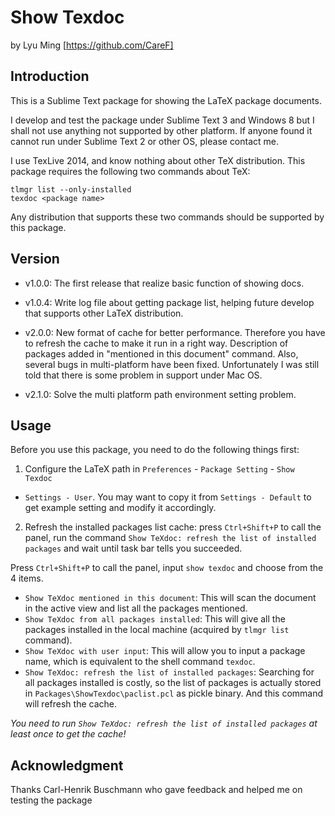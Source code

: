 # Show Texdoc
by Lyu Ming
[https://github.com/CareF]

## Introduction
This is a Sublime Text package for showing the LaTeX package documents. 

I develop and test the package under Sublime Text 3 and Windows 8 but I 
shall not use anything not supported by other platform. If anyone found 
it cannot run under Sublime Text 2 or other OS, please contact me. 

I use TexLive 2014, and know nothing about other TeX distribution. This 
package requires the following two commands about TeX:

    tlmgr list --only-installed
    texdoc <package name>

Any distribution that supports these two commands should be supported
by this package. 

## Version
- v1.0.0: The first release that realize basic function of showing docs.

- v1.0.4: Write log file about getting package list, helping future develop
that supports other LaTeX distribution.

- v2.0.0: New format of cache for better performance. Therefore you have to 
refresh the cache to make it run in a right way. Description of packages added
in "mentioned in this document" command. Also, several bugs in multi-platform 
have been fixed. Unfortunately I was still told that there is some problem in 
support under Mac OS.

- v2.1.0: Solve the multi platform path environment setting problem.

## Usage
Before you use this package, you need to do the following things first: 
1. Configure the LaTeX path in `Preferences` - `Package Setting` - `Show Texdoc`
- `Settings - User`. You may want to copy it from `Settings - Default` to get 
example setting and modify it accordingly.
2. Refresh the installed packages list cache: press `Ctrl+Shift+P` to call the
panel, run the command `Show TeXdoc: refresh the list of installed packages` and
wait until task bar tells you succeeded.

Press `Ctrl+Shift+P` to call the panel, input `show texdoc` and choose 
from the 4 items. 

* `Show TeXdoc mentioned in this document`: This will scan the document 
in the active view and list all the packages mentioned.
* `Show TeXdoc from all packages installed`: This will give all the packages
installed in the local machine (acquired by `tlmgr list` command).
* `Show TeXdoc with user input`: This will allow you to input a package name, 
which is equivalent to the shell command `texdoc`.
* `Show TeXdoc: refresh the list of installed packages`: Searching for all 
packages installed is costly, so the list of packages is actually stored in 
`Packages\ShowTexdoc\paclist.pcl` as pickle binary. And this command will 
refresh the cache.

*You need to run `Show TeXdoc: refresh the list of installed packages` at least 
once to get the cache!*

## Acknowledgment
Thanks Carl-Henrik Buschmann who gave feedback and helped me on testing the 
package